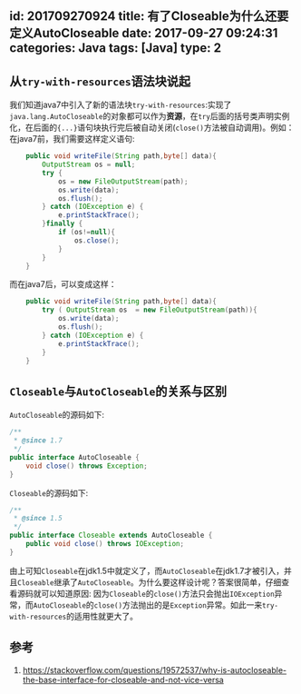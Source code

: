 id: 201709270924
title: 有了Closeable为什么还要定义AutoCloseable
date: 2017-09-27 09:24:31
categories: Java
tags: [Java]
type: 2
---------
## 从`try-with-resources`语法块说起
我们知道java7中引入了新的语法块`try-with-resources`:实现了`java.lang.AutoCloseable`的对象都可以作为**资源**，在`try`后面的括号类声明实例化，在后面的`{...}`语句块执行完后被自动关闭(`close()`方法被自动调用)。例如：在java7前，我们需要这样定义语句:
```java
    public void writeFile(String path,byte[] data){
        OutputStream os = null;
        try {
            os = new FileOutputStream(path);
            os.write(data);
            os.flush();
        } catch (IOException e) {
            e.printStackTrace();
        }finally {
            if (os!=null){
                os.close();
            }
        }
    }
```
而在java7后，可以变成这样：
```java
    public void writeFile(String path,byte[] data){
        try ( OutputStream os  = new FileOutputStream(path)){
            os.write(data);
            os.flush();
        } catch (IOException e) {
            e.printStackTrace();
        }
    }
```
## `Closeable`与`AutoCloseable`的关系与区别
`AutoCloseable`的源码如下:
```java
/**
 * @since 1.7
 */
public interface AutoCloseable {
    void close() throws Exception;
}
```
`Closeable`的源码如下:
```java
/**
 * @since 1.5
 */
public interface Closeable extends AutoCloseable {
    public void close() throws IOException;
}
```
由上可知`Closeable`在jdk1.5中就定义了，而`AutoCloseable`在jdk1.7才被引入，并且`Closeable`继承了`AutoCloseable`。为什么要这样设计呢？答案很简单，仔细查看源码就可以知道原因:
因为`Closeable`的`close()`方法只会抛出`IOException`异常，而`AutoCloseable`的`close()`方法抛出的是`Exception`异常。如此一来`try-with-resources`的适用性就更大了。
## 参考
1. https://stackoverflow.com/questions/19572537/why-is-autocloseable-the-base-interface-for-closeable-and-not-vice-versa
